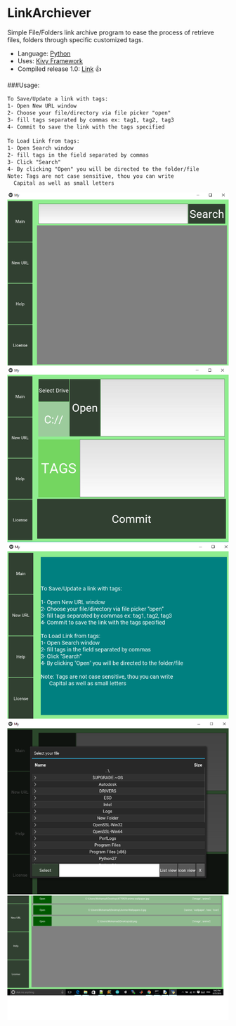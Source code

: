 # LinkArchiever
Simple File/Folders link archive program to ease the process of retrieve files, folders through specific customized tags.

* Language: [Python](https://www.python.org/)
* Uses: [Kivy Framework](https://kivy.org/#home)
* Compiled release 1.0: [Link](https://1drv.ms/u/s!An-YVdI8vgkrpzF0l3PxNL9bIASQ) :+1:

 
###Usage:

    To Save/Update a link with tags:
    1- Open New URL window
    2- Choose your file/directory via file picker "open"
    3- fill tags separated by commas ex: tag1, tag2, tag3
    4- Commit to save the link with the tags specified
    
    To Load Link from tags:
    1- Open Search window
    2- fill tags in the field separated by commas
    3- Click "Search"
    4- By clicking "Open" you will be directed to the folder/file
    Note: Tags are not case sensitive, thou you can write
      Capital as well as small letters



![](https://github.com/Mohamad1994HD/LinkArchiever/blob/master/1.png)
![](https://github.com/Mohamad1994HD/LinkArchiever/blob/master/2_.png)
![](https://github.com/Mohamad1994HD/LinkArchiever/blob/master/3.png)
![](https://github.com/Mohamad1994HD/LinkArchiever/blob/master/4.png)
![](https://github.com/Mohamad1994HD/LinkArchiever/blob/master/5.png)

